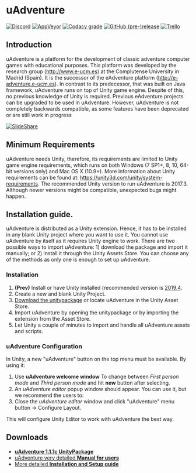 # uAdventure

[![Discord](https://img.shields.io/discord/548156020904558622.svg)](https://discord.gg/D2ZWteP)
[![AppVeyor](https://img.shields.io/appveyor/ci/eucm/uadventure.svg)](https://ci.appveyor.com/project/eucm/uadventure)
[![Codacy grade](https://img.shields.io/codacy/grade/81867c40c8974050b94370f50e305bd7.svg)](https://app.codacy.com/project/e-UCM/uAdventure/dashboard)
[![GitHub (pre-)release](https://img.shields.io/github/release/e-ucm/uAdventure/all.svg)](https://github.com/e-ucm/uAdventure/releases)
[![Trello](https://img.shields.io/badge/dynamic/json.svg?label=progress&url=https%3A%2F%2Ftrello-badge-summary.herokuapp.com%2Fapi%2FsNaOQFQc%3Fshow%3DReady%2CWorking%2CDone&query=%24.message&colorB=blue)](https://trello.com/b/sNaOQFQc)

## Introduction

uAdventure is a platform for the development of classic adventure computer games with educational purposes. This platform was developed by the <e-UCM> research group (http://www.e-ucm.es) at the Complutense University in Madrid (Spain). It is the successor of the eAdventure platform (http://e-adventure.e-ucm.es). In contrast to its predecessor, that was built on Java framework, uAdventure runs on top of Unity game engine. Despite of this, no previous knowledge of Unity is required. Previous eAdventure projects can be upgraded to be used in uAdventure. However, uAdventure is not completely backwards compatible, as some features have been deprecated or are still work in progress



[![SlideShare](https://user-images.githubusercontent.com/3171485/98928125-b77f2b80-24d9-11eb-8105-0c14725a861a.png)](https://es2.slideshare.net/VctorManuelPrezColad/uadventure-autora-de-juegos-serios-de-aventura-gps-ejemplos)
  
## Minimum Requirements
  
uAdventure needs Unity, therefore, its requirements are limited to Unity game engine requirements, which runs on both Windows (7 SP1+, 8, 10, 64-bit versions only) and Mac OS X (10.9+). More information about Unity requirements can be found at: https://unity3d.com/unity/system-requirements. The recommended Unity version to run uAdventure is 2017.3. Although newer versions might be compatible, unexpected bugs might happen.
  
## Installation guide.

uAdventure is distributed as a Unity extension. Hence, it has to be installed in any blank Unity
project where you want to use it. You cannot use uAdventure by itself as it requires Unity engine
to work. There are two possible ways to import uAdventure: 1) download the package and import it
manually; or 2) install it through the Unity Assets Store. You can choose any of the methods as only
one is enough to set up uAdventure.

### Installation

1. **(Prev)** Install or have Unity installed (recommended version is [2019.4](https://download.unity3d.com/download_unity/2d9804dddde7/UnityDownloadAssistant-2019.4.11f1.exe).
2. Create a new and blank Unity Project.
3. [Download the unitypackage](https://github.com/e-ucm/uAdventure/releases/download/1.0/uAdventure_Complete_v1.0.unitypackage) or locate uAdventure in the Unity Asset Store. 
4. Import uAdventure by opening the unitypackage or by importing the extension from the Asset Store.
5. Let Unity a couple of minutes to import and handle all uAdventure assets and scripts.

### uAdventure Configuration

In Unity, a new "uAdventure" button on the top menu must be available. By using it:
1. Use **uAdventure welcome window** To change between *First person mode* and *Third person mode* and hit **new** button after selecting.
2. An *uAdventure editor* popup window should appear. You can use it, but we recommend the users to:
3. Close the *uAdventure editor* window and click "uAdventure" menu button -> Configure Layout.

This will configure Unity Editor to work with uAdventure the best way.

## Downloads

* [**uAdventure 1.1.1c UnityPackage**](https://github.com/e-ucm/uAdventure/releases/download/1.1.1/uAdventure_v1.1.1c.unitypackage)
* [uAdventure very detailed **Manual for users**](https://github.com/e-ucm/uAdventure/releases/download/v1.1.1/ManualUadventure-v1.6.pdf)
* [More detailed **Installation and Setup guide**](https://github.com/e-ucm/uAdventure/releases/download/1.0/Installation_Manual_v1.0.pdf)
